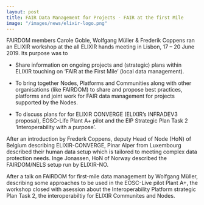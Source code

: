 ```yaml
---
layout: post
title: FAIR Data Management for Projects - FAIR at the first Mile
image: "/images/news/elixir-logo.png"
---
```



FAIRDOM members Carole Goble, Wolfgang Müller & Frederik Coppens ran an ELIXIR workshop at the all ELIXIR hands meeting in Lisbon, 17 – 20 June 2019. Its purpose was to

* Share information on ongoing projects and (strategic) plans within ELIXIR touching on ‘FAIR at the First Mile’ (local data management).

* To bring together Nodes, Platforms and Communities along with other organisations (like FAIRDOM) to share and propose best practices, platforms and joint work for FAIR data management for projects supported by the Nodes.

* To discuss plans for for ELIXIR CONVERGE (ELIXIR’s INFRADEV3 proposal), EOSC-Life Plant A+ pilot and the EIP Strategic Plan Task 2 ‘Interoperability with a purpose’.

After an introduction by Frederk Coppens, deputy Head of Node (HoN) of Belgium describing ELIXIR-CONVERGE, Pinar Alper from Luxembourg described their human data setup which is tailored to meeting complex data protection needs. Inge Jonassen, HoN of Norway described the FAIRDOM/NELS setup run by ELIXIR-NO.

After a talk on FAIRDOM for first-mile data management by Wolfgang Müller, describing some approaches to be used in the EOSC-Live pilot Plant A+, the workshop closed with asession about the Interoperability Platform strategic Plan Task 2, the interoperabiltiy for ELIXIR Communites and Nodes.